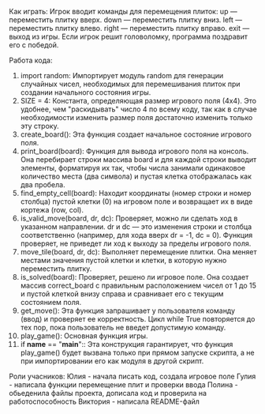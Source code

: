 Как играть:
Игрок вводит команды для перемещения плиток:
up — переместить плитку вверх.
down — переместить плитку вниз.
left — переместить плитку влево.
right — переместить плитку вправо.
exit — выход из игры.
Если игрок решит головоломку, программа поздравит его с победой.


Работа кода: 
1. import random:
Импортирует модуль random для генерации случайных чисел, необходимых для перемешивания плиток при создании начального состояния игры.
2. SIZE = 4:
Константа, определяющая размер игрового поля (4x4).  Это удобнее, чем "раскидывать" число 4 по всему коду,  так как в случае необходимости изменить размер поля достаточно изменить только эту строку.
3. create_board():
Эта функция создает начальное состояние игрового поля.
4. print_board(board):
Функция для вывода игрового поля на консоль.  Она перебирает строки массива board и для каждой строки выводит элементы, форматируя их так, чтобы числа занимали одинаковое количество места (два символа) и пустая клетка отображалась как два пробела.
5. find_empty_cell(board):
Находит координаты (номер строки и номер столбца) пустой клетки (0) на игровом поле и возвращает их в виде кортежа (row, col).
6. is_valid_move(board, dr, dc):
Проверяет, можно ли сделать ход в указанном направлении.  dr и dc — это изменения строки и столбца соответственно (например, для хода вверх dr = -1, dc = 0).  Функция проверяет, не приведет ли ход к выходу за пределы игрового поля.
7. move_tile(board, dr, dc):
Выполняет перемещение плитки.  Она меняет местами значения пустой клетки и клетки, в которую нужно переместить плитку.
8. is_solved(board):
Проверяет, решено ли игровое поле.  Она создает массив correct_board с правильным расположением чисел от 1 до 15 и пустой клеткой внизу справа и сравнивает его с текущим состоянием поля.
9. get_move():
Эта функция запрашивает у пользователя команду (ввод) и проверяет ее корректность.  Цикл while True  повторяется до тех пор, пока пользователь не введет допустимую команду.
10. play_game():
Основная функция игры.
11. if __name__ == "__main__"::
Эта конструкция гарантирует, что функция play_game() будет вызвана только при прямом запуске скрипта, а не при импортировании его как модуля в другой скрипт.

Роли учасников:
Юлия - начала писать код, создала игровое поле
Гулия - написала функции перемещение плит и проверки ввода
Полина - обьеденила файлы проекта, дописала код и проверила на работоспособность 
Виктория - написала README-файл



